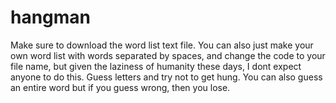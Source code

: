# hangman
Make sure to download the word list text file.
You can also just make your own word list with words separated by spaces, and change the code to your file name, but given the laziness of humanity these days, I dont expect anyone to do this.
Guess letters and try not to get hung.
You can also guess an entire word but if you guess wrong, then you lose.
